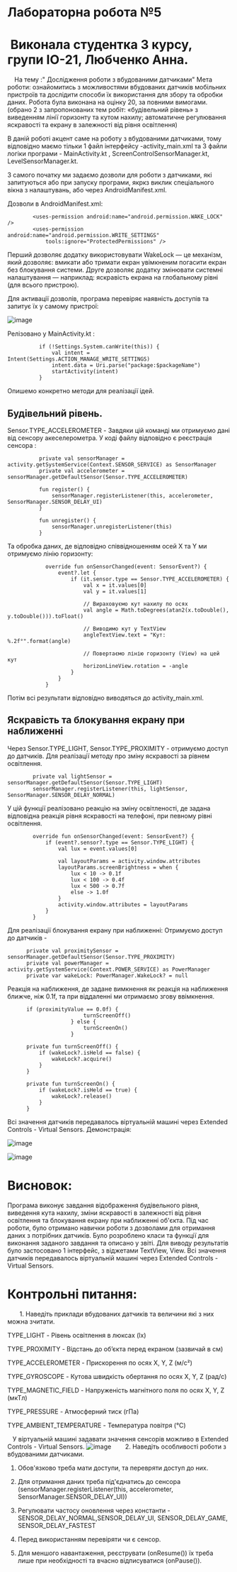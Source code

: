 
# Лабораторна робота №5
# &nbsp;Виконала студентка 3 курсу, групи ІО-21, Любченко Анна.
&nbsp;&nbsp;&nbsp; На тему :" Дослідження роботи з вбудованими датчиками"
Мета роботи: ознайомитись з можливостями вбудованих датчиків мобільних пристроїв та дослідити способи їх використання для збору та обробки даних.
Робота була виконана на оцінку 20, за повними вимогами. (обрано 2 з запропонованих тем робіт: «будівельний рівень» з виведенням лінії горизонту та кутом нахилу; автоматичне регулювання яскравості та екрану в залежності від рівня освітлення) 

В даній роботі акцент саме на роботу з вбудованими датчиками, тому відповідно маємо тільки 1 файл інтерфейсу -activity_main.xml та 3 файли логіки програми - MainActivity.kt , ScreenControlSensorManager.kt, LevelSensorManager.kt.

З самого початку ми задаємо дозволи для роботи з датчиками, які запитуються або при запуску програми, якркз виклик спеціального вікна з налаштувань, або через AndroidManifest.xml.

Дозволи в AndroidManifest.xml:

            <uses-permission android:name="android.permission.WAKE_LOCK" />
            <uses-permission android:name="android.permission.WRITE_SETTINGS"
                tools:ignore="ProtectedPermissions" />

Перший дозволяє додатку використовувати WakeLock — це механізм, який дозволяє: вмикати або тримати екран увімкненим погасити екран без блокування системи. Друге дозволяє додатку змінювати системні налаштування — наприклад: яскравість екрана на глобальному рівні (для всього пристрою).

Для активації дозволів, програма перевіряє наявність доступів та запитує їх у самому пристрої:

![image](https://github.com/user-attachments/assets/b7215bbb-5424-4569-850e-f951b6cb72a8)

Релізовано у MainActivity.kt :

              if (!Settings.System.canWrite(this)) {
                  val intent = Intent(Settings.ACTION_MANAGE_WRITE_SETTINGS)
                  intent.data = Uri.parse("package:$packageName")
                  startActivity(intent)
              }

Опишемо конкретно методи для реалізації ідей.
## Будівельний рівень. 
Sensor.TYPE_ACCELEROMETER - Завдяки цій команді ми отримуємо дані від сенсору акеселерометра. 
У коді файлу відповідно є реєстрація сенсора :

              private val sensorManager = activity.getSystemService(Context.SENSOR_SERVICE) as SensorManager
              private val accelerometer = sensorManager.getDefaultSensor(Sensor.TYPE_ACCELEROMETER)
              
              fun register() {
                  sensorManager.registerListener(this, accelerometer, SensorManager.SENSOR_DELAY_UI)
              }
              
              fun unregister() {
                  sensorManager.unregisterListener(this)
              }

Та обробка даних, де відповідно співвідношенням осей Х та Y ми отримуємо лінію горизонту:

                override fun onSensorChanged(event: SensorEvent?) {
                    event?.let {
                        if (it.sensor.type == Sensor.TYPE_ACCELEROMETER) {
                            val x = it.values[0]
                            val y = it.values[1]
                
                            // Вираховуємо кут нахилу по осях
                            val angle = Math.toDegrees(atan2(x.toDouble(), y.toDouble())).toFloat()
                
                            // Виводимо кут у TextView
                            angleTextView.text = "Кут: %.2f°".format(angle)
                
                            // Повертаємо лінію горизонту (View) на цей кут
                            horizonLineView.rotation = -angle
                        }
                    }
                }

Потім всі результати відповідно виводяться до activity_main.xml.

## Яскравість та блокування екрану при наближенні 

Через Sensor.TYPE_LIGHT, Sensor.TYPE_PROXIMITY - отримуємо доступ до датчиків.
Для реалізації методу про зміну яскравості за рівнем освітлення.

            private val lightSensor = sensorManager.getDefaultSensor(Sensor.TYPE_LIGHT)
            sensorManager.registerListener(this, lightSensor, SensorManager.SENSOR_DELAY_NORMAL)

У цій функції реалізовано реакцію на зміну освітленості, де задана відповідна реакція рівня яскравості на телефоні, при певному рівні освітлення.

            override fun onSensorChanged(event: SensorEvent?) {
                if (event?.sensor?.type == Sensor.TYPE_LIGHT) {
                    val lux = event.values[0]
            
                    val layoutParams = activity.window.attributes
                    layoutParams.screenBrightness = when {
                        lux < 10 -> 0.1f
                        lux < 100 -> 0.4f
                        lux < 500 -> 0.7f
                        else -> 1.0f
                    }
                    activity.window.attributes = layoutParams
                }
            }

Для реалізації блокування екрану при наближенні:
Отримуємо доступ до датчиків - 

          private val proximitySensor = sensorManager.getDefaultSensor(Sensor.TYPE_PROXIMITY)
          private val powerManager = activity.getSystemService(Context.POWER_SERVICE) as PowerManager
          private var wakeLock: PowerManager.WakeLock? = null

Реакція на наближення, де задане вимкнення як реакція на наближення ближче, ніж 0.1f, та при віддаленні ми отримаємо згову ввімкнення.

          if (proximityValue == 0.0f) {
                            turnScreenOff()
                        } else {
                            turnScreenOn()
                        }
                  
          private fun turnScreenOff() {
              if (wakeLock?.isHeld == false) {
                  wakeLock?.acquire()
              }
          }
          
          private fun turnScreenOn() {
              if (wakeLock?.isHeld == true) {
                  wakeLock?.release()
              }
          }

Всі значення датчиків передавалось віртуальній машині через Extended Controls - Virtual Sensors.
Демонстрація: 

![image](https://github.com/user-attachments/assets/fa10351f-7012-48b7-984a-76555753234e)

![image](https://github.com/user-attachments/assets/2b3710dc-f260-4788-b2ba-6e1c7c24d7b8)

# Висновок: 

Програма виконує завдання відображення будівельного рівня, виведення кута нахилу, зміни яскравості в залежності від рівня освітлення та блокування екрану при наближенні об'єкта. Під час роботи, було отримано навички роботи з дозволами для отримання даних з потрібних датчиків. Було розроблено класи та функції для виконання заданого завдання та описано у звіті. Для виводу результатів було застосовано 1 інтерфейс, з віджетами TextView, View. Всі значення датчиків передавалось віртуальній машині через Extended Controls - Virtual Sensors.
# Контрольні питання:
&nbsp;&nbsp;&nbsp;
&nbsp;&nbsp;&nbsp;1. Наведіть приклади вбудованих датчиків та величини які з них можна зчитати.

 TYPE_LIGHT - Рівень освітлення в люксах (lx)

 TYPE_PROXIMITY - Відстань до об’єкта перед екраном (зазвичай в см)

 TYPE_ACCELEROMETER - Прискорення по осях X, Y, Z (м/с²)

TYPE_GYROSCOPE - Кутова швидкість обертання по осях X, Y, Z (рад/с)

TYPE_MAGNETIC_FIELD - Напруженість магнітного поля по осях X, Y, Z (мкТл)

TYPE_PRESSURE - Атмосферний тиск (гПа)

TYPE_AMBIENT_TEMPERATURE - Температура повітря (°C)

&nbsp;&nbsp;&nbsp;У віртуальній машині задавати значення сенсорів можливо в Extended Controls - Virtual Sensors.
![image](https://github.com/user-attachments/assets/7e43642b-74d7-4c88-81aa-6e87c235c3ff)
&nbsp;&nbsp;&nbsp;
&nbsp;&nbsp;&nbsp;2. Наведіть особливості роботи з вбудованими датчиками.

1. Обов'язково треба мати доступи, та перевряти доступ до них.

2. Для отримання даних треба під'єднатись до сенсора (sensorManager.registerListener(this, accelerometer, SensorManager.SENSOR_DELAY_UI))

3. Регулювати частосу оновлення через константи - SENSOR_DELAY_NORMAL,SENSOR_DELAY_UI, SENSOR_DELAY_GAME, SENSOR_DELAY_FASTEST

4. Перед використанням перевіряти чи є сенсор.

5. Для меншого навантаження, реєструвати (onResume()) їх треба лише при необхідності та вчасно відписуватися (onPause()).
